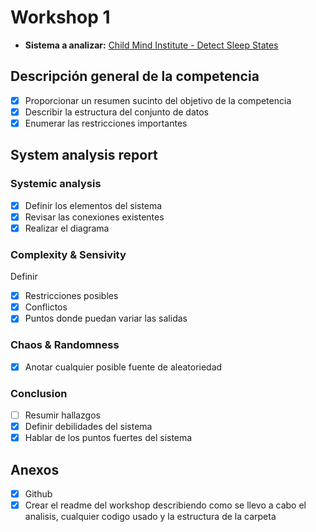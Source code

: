 # Workshop 1

- **Sistema a analizar:** [Child Mind Institute - Detect Sleep States](https://www.kaggle.com/competitions/child-mind-institute-detect-sleep-states)
  
## Descripción general de la competencia

- [x] Proporcionar un resumen sucinto del objetivo de la competencia
- [x] Describir la estructura del conjunto de datos
- [x] Enumerar las restricciones importantes

## System analysis report

### Systemic analysis

- [x] Definir los elementos del sistema
- [x] Revisar las conexiones existentes
- [x] Realizar el diagrama

### Complexity & Sensivity

Definir

- [x] Restricciones posibles
- [x] Conflictos
- [x] Puntos donde puedan variar las salidas

### Chaos & Randomness

- [x] Anotar cualquier posible fuente de aleatoriedad

### Conclusion

- [ ] Resumir hallazgos
- [x] Definir debilidades del sistema
- [x] Hablar de los puntos fuertes del sistema

## Anexos

- [x] Github
- [x] Crear el readme del workshop describiendo como se llevo a cabo el analisis, cualquier codigo usado y la estructura de la carpeta
